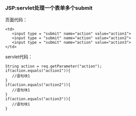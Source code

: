 ### JSP:servlet处理一个表单多个submit  
 页面代码：
 ```
 <td>
 	<input type = "submit" name="action" value="action1">
 	<input type = "submit" name="action" value="action2">
 	<input type = "submit" name="action" value="action3">
 </td>
 ```
 servlet代码：  
 ```
 String action = req.getParameter("action");
 if(action.equals("action1")){
 	//语句块1
 }
 if(action.equals("action2")){
 	//语句块1
 }
 if(action.equals("action3")){
 	//语句块1
 }
 ```
